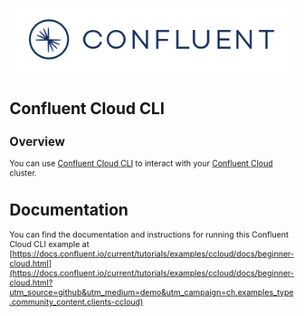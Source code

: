 ![image](../../images/confluent-logo-300-2.png)

# Confluent Cloud CLI

## Overview

You can use [Confluent Cloud CLI](https://docs.confluent.io/current/cloud/cli/install.html#ccloud-install-cli?utm_source=github&utm_medium=demo&utm_campaign=ch.examples_type.community_content.beginner-cloud) to interact with your [Confluent Cloud](https://confluent.cloud/?utm_source=github&utm_medium=demo&utm_campaign=ch.examples_type.community_content.beginner-cloud) cluster.


# Documentation

You can find the documentation and instructions for running this Confluent Cloud CLI example at [https://docs.confluent.io/current/tutorials/examples/ccloud/docs/beginner-cloud.html](https://docs.confluent.io/current/tutorials/examples/ccloud/docs/beginner-cloud.html?utm_source=github&utm_medium=demo&utm_campaign=ch.examples_type.community_content.clients-ccloud)
